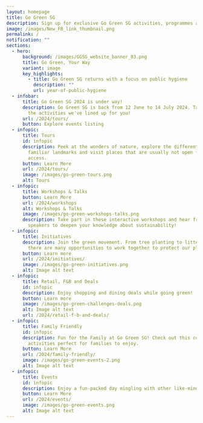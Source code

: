 ```yaml
---
layout: homepage
title: Go Green SG
description: Sign up for exclusive Go Green SG activities, programmes and experiences!
image: /images/New_FB_link_thumbnail.png
permalink: /
notification: ""
sections:
  - hero:
      background: /images/GGSG_website_banner_03.png
      title: Go Green, Your Way
      variant: image
      key_highlights:
        - title: Go Green SG returns with a focus on public hygiene
          description: ""
          url: year-of-public-hygiene
  - infobar:
      title: Go Green SG 2024 is under way!
      description: Go Green SG is back from 12 June to 14 July 2024. Take a look at
        the activities we've lined up for you!
      url: /2024/tours/
      button: Explore events listing
  - infopic:
      title: Tours
      id: infopic
      description: Peek at the wonders of nature, explore the different sides of
        familiar landmarks and visit places that are usually not open for public
        access.
      button: Learn More
      url: /2024/tours/
      image: /images/go-green-tours.png
      alt: Tours
  - infopic:
      title: Workshops & Talks
      button: Learn More
      url: /2024/workshops
      alt: Workshops & Talks
      image: /images/go-green-workshops-talks.png
      description: Take part in these interactive workshops and hear from inspiring
        speakers to deepen your knowledge about sustainability!
  - infopic:
      title: Initiatives
      description: Join the green movement. From tree planting to litter picking,
        there are many opportunities to work together to protect our planet!
      button: Learn more
      url: /2024/initiatives/
      image: /images/go-green-initiatives.png
      alt: Image alt text
  - infopic:
      title: Retail, F&B and Deals
      id: infopic
      description: Enjoy shopping and dining deals while going green!
      button: Learn more
      image: /images/go-green-challenges-deals.png
      alt: Image alt text
      url: /2024/retail-f-b-and-deals/
  - infopic:
      title: Family Friendly
      id: infopic
      description: Fun for the Family at Go Green SG! Check out this curated list of
        activities perfect for families to enjoy.
      button: Learn More
      url: /2024/family-friendly/
      image: /images/go-green-events-2.png
      alt: Image alt text
  - infopic:
      title: Events
      id: infopic
      description: Enjoy a fun-packed day mingling with other like-minded eco enthusiasts.
      button: Learn More
      url: /2024/events/
      image: /images/go-green-events.png
      alt: Image alt text
---
```

